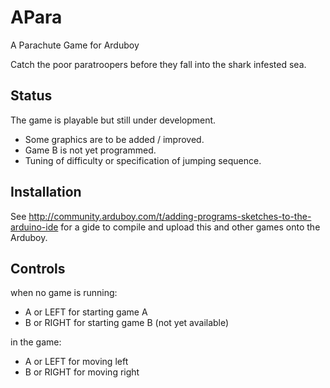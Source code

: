# APara
A Parachute Game for Arduboy

Catch the poor paratroopers before they fall into the shark infested sea.

## Status
The game is playable but still under development.
- Some graphics are to be added / improved.
- Game B is not yet programmed.
- Tuning of difficulty or specification of jumping sequence.

## Installation
See http://community.arduboy.com/t/adding-programs-sketches-to-the-arduino-ide 
for a gide to compile and upload this and other games onto the Arduboy.

## Controls 
when no game is running: 
- A or LEFT for starting game A
- B or RIGHT for starting game B (not yet available)

in the game:
- A or LEFT for moving left
- B or RIGHT for moving right 
